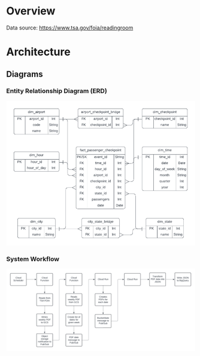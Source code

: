 # Overview

Data source: https://www.tsa.gov/foia/readingroom

# Architecture

## Diagrams

### Entity Relationship Diagram (ERD)
![Entity Relationship Diagram](assets/erd.png "Entity Relationship Diagram")

### System Workflow
![System Workflow](assets/mind-map.png "System Workflow")
